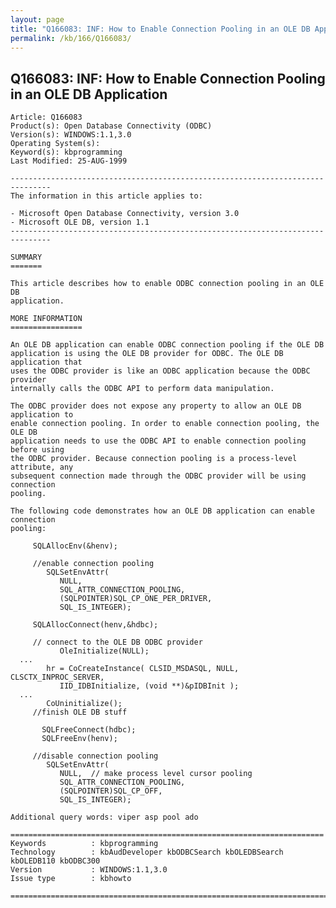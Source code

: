 ```yaml
---
layout: page
title: "Q166083: INF: How to Enable Connection Pooling in an OLE DB Application"
permalink: /kb/166/Q166083/
---
```


## Q166083: INF: How to Enable Connection Pooling in an OLE DB Application

	Article: Q166083
	Product(s): Open Database Connectivity (ODBC)
	Version(s): WINDOWS:1.1,3.0
	Operating System(s): 
	Keyword(s): kbprogramming
	Last Modified: 25-AUG-1999
	
	-------------------------------------------------------------------------------
	The information in this article applies to:
	
	- Microsoft Open Database Connectivity, version 3.0 
	- Microsoft OLE DB, version 1.1 
	-------------------------------------------------------------------------------
	
	SUMMARY
	=======
	
	This article describes how to enable ODBC connection pooling in an OLE DB
	application.
	
	MORE INFORMATION
	================
	
	An OLE DB application can enable ODBC connection pooling if the OLE DB
	application is using the OLE DB provider for ODBC. The OLE DB application that
	uses the ODBC provider is like an ODBC application because the ODBC provider
	internally calls the ODBC API to perform data manipulation.
	
	The ODBC provider does not expose any property to allow an OLE DB application to
	enable connection pooling. In order to enable connection pooling, the OLE DB
	application needs to use the ODBC API to enable connection pooling before using
	the ODBC provider. Because connection pooling is a process-level attribute, any
	subsequent connection made through the ODBC provider will be using connection
	pooling.
	
	The following code demonstrates how an OLE DB application can enable connection
	pooling:
	
	     SQLAllocEnv(&henv);
	
	     //enable connection pooling
	        SQLSetEnvAttr(
	           NULL,
	           SQL_ATTR_CONNECTION_POOLING,
	           (SQLPOINTER)SQL_CP_ONE_PER_DRIVER,
	           SQL_IS_INTEGER);
	
	     SQLAllocConnect(henv,&hdbc);
	
	     // connect to the OLE DB ODBC provider
	           OleInitialize(NULL);
	  ...
	        hr = CoCreateInstance( CLSID_MSDASQL, NULL, CLSCTX_INPROC_SERVER,
	           IID_IDBInitialize, (void **)&pIDBInit );
	  ...
	        CoUninitialize();
	     //finish OLE DB stuff
	
	       SQLFreeConnect(hdbc);
	       SQLFreeEnv(henv);
	
	     //disable connection pooling
	        SQLSetEnvAttr(
	           NULL,  // make process level cursor pooling
	           SQL_ATTR_CONNECTION_POOLING,
	           (SQLPOINTER)SQL_CP_OFF,
	           SQL_IS_INTEGER);
	
	Additional query words: viper asp pool ado
	
	======================================================================
	Keywords          : kbprogramming 
	Technology        : kbAudDeveloper kbODBCSearch kbOLEDBSearch kbOLEDB110 kbODBC300
	Version           : WINDOWS:1.1,3.0
	Issue type        : kbhowto
	
	=============================================================================
	
